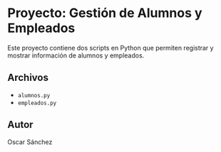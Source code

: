 # Proyecto: Gestión de Alumnos y Empleados

Este proyecto contiene dos scripts en Python que permiten registrar y mostrar información de alumnos y empleados.

## Archivos
- `alumnos.py`
- `empleados.py`

## Autor
Oscar Sánchez

